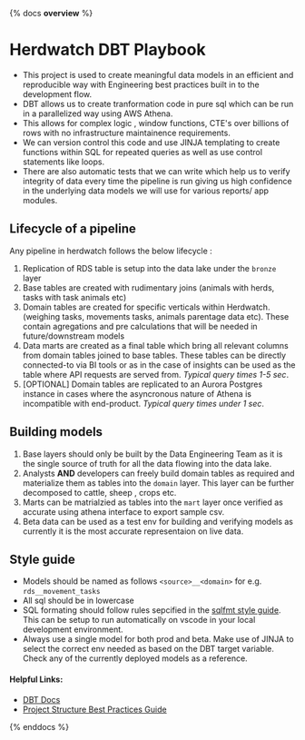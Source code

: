 {% docs __overview__ %}
# Herdwatch DBT Playbook
- This project is used to create meaningful data models in an efficient and reproducible way with Engineering best practices built in to the development flow.   
- DBT allows us to create tranformation code in pure sql which can be run in a parallelized way using AWS Athena.   
- This allows for complex logic , window functions, CTE's over billions of rows with no infrastructure maintainence requirements.   
- We can version control this code and use JINJA templating to create functions within SQL for repeated queries as well as use control statements like loops.   
- There are also automatic tests that we can write which help us to verify integrity of data every time the pipeline is run giving us high confidence  in the underlying data models we will use for various reports/ app modules.

## Lifecycle of a pipeline
Any pipeline in herdwatch follows the below lifecycle : 
1. Replication of RDS table is setup into the data lake under the ```bronze``` layer
2. Base tables are created with rudimentary joins (animals with herds, tasks with task animals etc)
3. Domain tables are created for specific verticals within Herdwatch. (weighing tasks, movements tasks, animals parentage data etc).  These contain agregations and pre calculations that will be needed in future/downstream models
4. Data marts are created as a final table which bring all relevant columns from domain tables joined to base tables. These tables can be directly connected-to via BI tools or as in the case of insights can be used as the table where API requests are served from. *Typical query times 1-5 sec*.
5. [OPTIONAL] Domain tables are replicated to an Aurora Postgres instance in cases where the asyncronous nature of Athena is incompatible with end-product. *Typical query times under 1 sec*.

## Building models
1. Base layers should only be built by the Data Engineering Team as it is the single source of truth for all the data flowing into the data lake.
2. Analysts **AND** developers can freely build domain tables as required and  materialize them as tables into the ```domain``` layer. This layer can be further decomposed to  cattle, sheep , crops etc.
3. Marts can be matrialzied as tables into the ```mart``` layer once verified as accurate using athena interface to export sample csv.
4. Beta data can be used as a test env for building and verifying models as currently it is the most accurate representaion on live data.

## Style guide
- Models should be named as follows ```<source>__<domain>``` for e.g. ```rds__movement_tasks```
- All sql should be in lowercase
- SQL formating should follow rules sepcified in the [sqlfmt style guide](https://docs.sqlfmt.com/style/). This can be setup to run automatically on vscode in your local development environment.
- Always use a single model for both prod and beta. Make use of JINJA to select the correct env needed as based on the DBT target variable. Check any of the currently deployed models as a reference. 




#### Helpful Links:
- [DBT Docs](https://docs.getdbt.com/docs/introduction)
- [Project Structure Best Practices Guide](https://docs.getdbt.com/guides/best-practices/how-we-structure/1-guide-overview)

{% enddocs %}